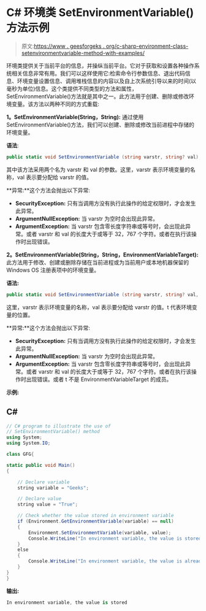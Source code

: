 # C# 环境类 SetEnvironmentVariable()方法示例

> 原文:[https://www . geesforgeks . org/c-sharp-environment-class-setenvironmentvariable-method-with-examples/](https://www.geeksforgeeks.org/c-sharp-environment-class-setenvironmentvariable-method-with-examples/)

环境类提供关于当前平台的信息，并操纵当前平台。它对于获取和设置各种操作系统相关信息非常有用。我们可以这样使用它:检索命令行参数信息、退出代码信息、环境变量设置信息、调用堆栈信息的内容以及自上次系统引导以来的时间(以毫秒为单位)信息。这个类提供不同类型的方法和属性，SetEnvironmentVariable()方法就是其中之一。此方法用于创建、删除或修改环境变量。该方法以两种不同的方式重载:

**1。SetEnvironmentVariable(String，String):** 通过使用 SetEnvironmentVariable()方法，我们可以创建、删除或修改当前进程中存储的环境变量。

**语法**:

```cs
public static void SetEnvironmentVariable (string varstr, string? val);
```

其中该方法采用两个名为 varstr 和 val 的参数。这里，varstr 表示环境变量的名称，val 表示要分配给 varstr 的值。

**异常:**这个方法会抛出以下异常:

*   **SecurityException:** 只有当调用方没有执行此操作的给定权限时，才会发生此异常。
*   **ArgumentNullException:** 当 varstr 为空时会出现此异常。
*   **ArgumentException:** 当 varstr 包含零长度字符串或等号时，会出现此异常。或者 varstr 和 val 的长度大于或等于 32，767 个字符。或者在执行该操作时出现错误。

**2。SetEnvironmentVariable(String，String，EnvironmentVariableTarget):** 此方法用于修改、创建或删除存储在当前进程或为当前用户或本地机器保留的 Windows OS 注册表项中的环境变量。

**语法:**

```cs
public static void SetEnvironmentVariable (string varstr, string? val, EnvironmentVariableTarget t);
```

这里，varstr 表示环境变量的名称，val 表示要分配给 varstr 的值。t 代表环境变量的位置。

**异常:**这个方法会抛出以下异常:

*   **SecurityException:** 只有当调用方没有执行此操作的给定权限时，才会发生此异常。
*   **ArgumentNullException:** 当 varstr 为空时会出现此异常。
*   **ArgumentException:** 当 varstr 包含零长度字符串或等号时，会出现此异常。或者 varstr 和 val 的长度大于或等于 32，767 个字符。或者在执行该操作时出现错误。或者 t 不是 EnvironmentVariableTarget 的成员。

**示例:**

## C#

```cs
// C# program to illustrate the use of 
// SetEnvironmentVariable() method 
using System;
using System.IO;

class GFG{

static public void Main()
{

    // Declare variable 
    string variable = "Geeks";

    // Declare value
    string value = "True";

    // Check whether the value stored in environment variable
    if (Environment.GetEnvironmentVariable(variable) == null)
    {
        Environment.SetEnvironmentVariable(variable, value);
        Console.WriteLine("In environment variable, the value is stored");
    }
    else
    {
        Console.WriteLine("In environment variable, the value is already stored");
    }
}
}
```

**输出:**

```cs
In environment variable, the value is stored
```